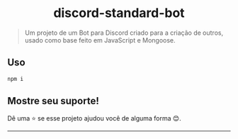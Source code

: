 <h1 align="center">discord-standard-bot</h1>

> Um projeto de um Bot para Discord criado para a criação de outros, usado como base feito em JavaScript e Mongoose.

## Uso

```sh
npm i
```


## Mostre seu suporte!

Dê uma ⭐️ se esse projeto ajudou você de alguma forma 😊.

***
